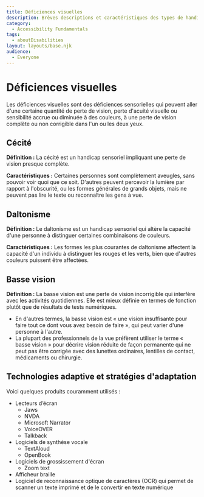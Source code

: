 ```yaml
---
title: Déficiences visuelles
description: Brèves descriptions et caractéristiques des types de handicaps visuels les plus courants.
category:
  - Accessibility Fundamentals
tags: 
  - aboutDisabilities
layout: layouts/base.njk
audience:
  - Everyone
---
```


# Déficiences visuelles
Les déficiences visuelles sont des déficiences sensorielles qui peuvent aller d'une certaine quantité de perte de vision, perte d'acuité visuelle ou sensibilité accrue ou diminuée à des couleurs, à une perte de vision complète ou non corrigible dans l'un ou les deux yeux.

## Cécité
**Définition :** La cécité est un handicap sensoriel impliquant une perte de vision presque complète.

**Caractéristiques :** Certaines personnes sont complètement aveugles, sans pouvoir voir quoi que ce soit. D'autres peuvent percevoir la lumière par rapport à l'obscurité, ou les formes générales de grands objets, mais ne peuvent pas lire le texte ou reconnaître les gens à vue.

## Daltonisme

**Définition :** Le daltonisme est un handicap sensoriel qui altère la capacité d'une personne à distinguer certaines combinaisons de couleurs.

**Caractéristiques :** Les formes les plus courantes de daltonisme affectent la capacité d'un individu à distinguer les rouges et les verts, bien que d'autres couleurs puissent être affectées.

## Basse vision

**Définition :** La basse vision est une perte de vision incorrigible qui interfère avec les activités quotidiennes. Elle est mieux définie en termes de fonction plutôt que de résultats de tests numériques.

- En d'autres termes, la basse vision est « une vision insuffisante pour faire tout ce dont vous avez besoin de faire », qui peut varier d'une personne à l'autre.
- La plupart des professionnels de la vue préfèrent utiliser le terme « basse vision » pour décrire vision réduite de façon permanente qui ne peut pas être corrigée avec des lunettes ordinaires, lentilles de contact, médicaments ou chirurgie.

## Technologies adaptive et stratégies d'adaptation
Voici quelques produits couramment utilisés :

- Lecteurs d’écran
  - Jaws
  - NVDA
  - Microsoft Narrator
  - VoiceOVER
  - Talkback
- Logiciels de synthèse vocale
  - TextAloud
  - OpenBook
- Logiciels de grossissement d'écran
  - Zoom text
- Afficheur braille
- Logiciel de reconnaissance optique de caractères (OCR) qui permet de scanner un texte imprimé et de le convertir en texte numérique

